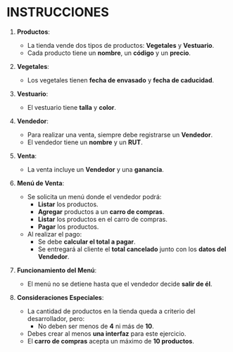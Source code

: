 # INSTRUCCIONES

1. **Productos**:
    - La tienda vende dos tipos de productos: **Vegetales** y **Vestuario**.
    - Cada producto tiene un **nombre**, un **código** y un **precio**.

2. **Vegetales**:
    - Los vegetales tienen **fecha de envasado** y **fecha de caducidad**.

3. **Vestuario**:
    - El vestuario tiene **talla** y **color**.

4. **Vendedor**:
    - Para realizar una venta, siempre debe registrarse un **Vendedor**.
    - El vendedor tiene un **nombre** y un **RUT**.

5. **Venta**:
    - La venta incluye un **Vendedor** y una **ganancia**.

6. **Menú de Venta**:
    - Se solicita un menú donde el vendedor podrá:
        - **Listar** los productos.
        - **Agregar** productos a un **carro de compras**.
        - **Listar** los productos en el carro de compras.
        - **Pagar** los productos.
    - Al realizar el pago:
        - Se debe **calcular el total a pagar**.
        - Se entregará al cliente el **total cancelado** junto con los **datos del Vendedor**.

7. **Funcionamiento del Menú**:
    - El menú no se detiene hasta que el vendedor decide **salir de él**.

8. **Consideraciones Especiales**:
    - La cantidad de productos en la tienda queda a criterio del desarrollador, pero:
        - No deben ser menos de **4** ni más de **10**.
    - Debes crear al menos **una interfaz** para este ejercicio.
    - El **carro de compras** acepta un máximo de **10 productos**.
